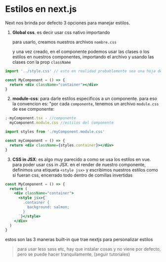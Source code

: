 # Estilos en next.js

Next nos brinda por defecto 3 opciones para manejar estilos.

1. **Global css**. es decir usar css nativo importando

   para usarlo, creamos nuestros archivos `nombre.css`

   y una vez creado, en el componente podemos usar las clases o los estilos en nuestros componentes, importando el archivo y usando las clases con la prop `className`

```jsx
import '../style.css' // esto en realidad probablemente sea una hoja de estilos que global y se cargue en _app o _document para tenerlos disponibles en toda la app

const MyComponent = () => {
  return <div className="container"></div>
}
```

2. **module-css**: para darle estilos especificos a un componente. para eso la convencion es: "por cada `componente`, tenemos un archivo `module.css` de ese componente:

```js
;-myComponent.tsx - //componente
  myComponent.module.css //estilos del componente
```

```jsx
import styles from './myComponent.module.css'

const myComponent = () => {
  return <div className={styles.container}></div>
}
```

3. **CSS in JSX**: es algo muy parecido a como se usa los estilos en vue. para poder usar css in JSX. en el render de nuestro componente, definimos una etiqueta `<style jsx>` y escribimos nuestros estilos como si fueran css, encerrado todo dentro de comillas invertidas

```jsx
const MyComponent = () => {
  return (
    <div className="container">
      <style jsx>{`
        .container {
          background: salmon;
        }
      `}</style>
    </div>
  )
}
```

estos son las 3 maneras built-in que trae nextjs para personalizar estilos

> para usar less sass etc, hay que instalar cosas y no viene por defecto, pero se puede hacer tranquilamente, (seguir tutoriales)
